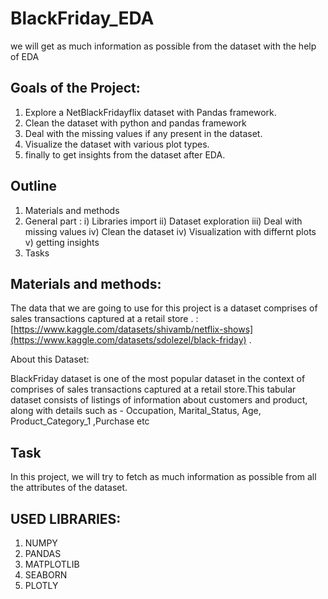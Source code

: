 # BlackFriday_EDA
we will get as much information  as possible from the dataset with the help of EDA

## Goals of the Project:

1. Explore a NetBlackFridayflix dataset with Pandas framework.
2. Clean the dataset with python and pandas framework
3. Deal with the missing values if any present in the dataset.
4. Visualize the dataset with various plot types.
5. finally to get insights from the dataset after EDA.

## Outline
1. Materials and methods
2. General part :   i) Libraries import  ii) Dataset exploration  iii) Deal with missing values iv) Clean the dataset  iv) Visualization with differnt plots  v) getting insights
3. Tasks
  
  
## Materials and methods: 
The data that we are going to use for this project is a dataset comprises of sales transactions captured at a retail store . : [https://www.kaggle.com/datasets/shivamb/netflix-shows](https://www.kaggle.com/datasets/sdolezel/black-friday) .

About this Dataset: 

BlackFriday dataset is one of the most popular dataset in the context of comprises of sales transactions captured at a retail store.This tabular dataset consists of listings of information about customers and product, along with details such as - Occupation, Marital_Status, Age, Product_Category_1 ,Purchase etc

## Task
In this project, we will try to fetch as much information as possible  from all the attributes of the dataset.


## USED LIBRARIES:
1. NUMPY
2. PANDAS
3. MATPLOTLIB
4. SEABORN
5. PLOTLY

